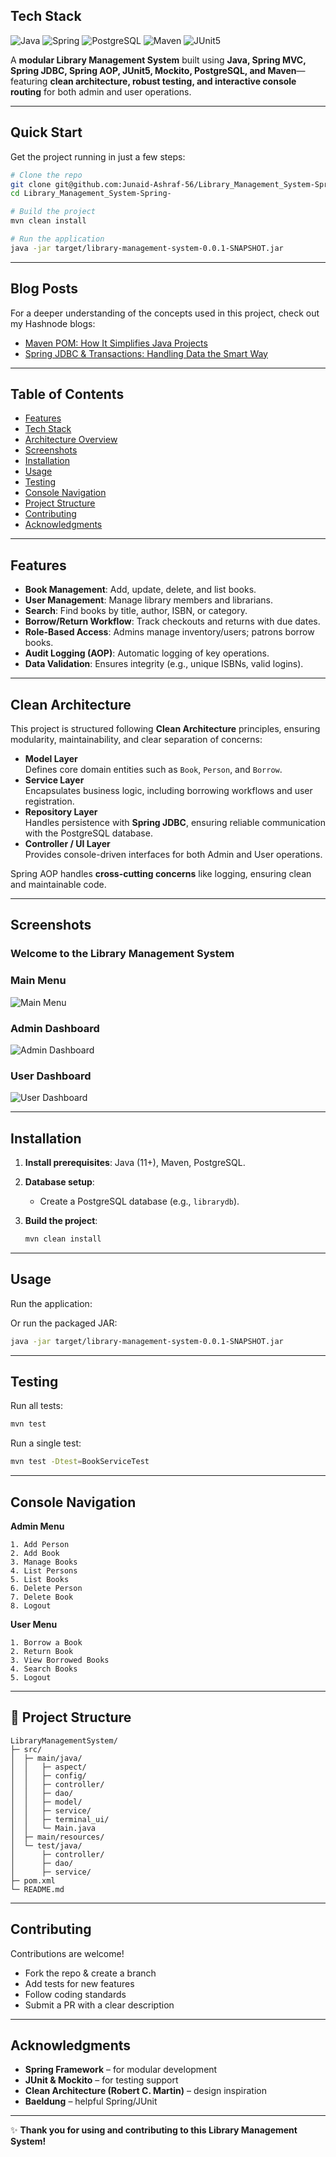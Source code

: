 ##  Tech Stack

![Java](https://img.shields.io/badge/Java-11%2B-blue?logo=openjdk)
![Spring](https://img.shields.io/badge/Spring-MVC%20%7C%20JDBC%20%7C%20AOP-brightgreen?logo=spring)
![PostgreSQL](https://img.shields.io/badge/Database-PostgreSQL-blue?logo=postgresql)
![Maven](https://img.shields.io/badge/Build-Maven-orange?logo=apachemaven)
![JUnit5](https://img.shields.io/badge/Tested%20With-JUnit5%20%26%20Mockito-yellow?logo=java)


A **modular Library Management System** built using **Java, Spring MVC, Spring JDBC, Spring AOP, JUnit5, Mockito, PostgreSQL, and Maven**—featuring **clean architecture, robust testing, and interactive console routing** for both admin and user operations.  

---

##  Quick Start  

Get the project running in just a few steps:  

```bash
# Clone the repo
git clone git@github.com:Junaid-Ashraf-56/Library_Management_System-Spring-.git
cd Library_Management_System-Spring-

# Build the project
mvn clean install

# Run the application
java -jar target/library-management-system-0.0.1-SNAPSHOT.jar
````
---
<h2> Blog Posts</h2>

<p>For a deeper understanding of the concepts used in this project, check out my Hashnode blogs:</p>

<ul>
  <li> <a href="https://how-pom-xml-works-practical-guide.hashnode.dev" target="_blank">
    Maven POM: How It Simplifies Java Projects
  </a></li>
  
  <li> <a href="https://java-vs-spring-jdbc-transactions.hashnode.dev/" target="_blank">
    Spring JDBC & Transactions: Handling Data the Smart Way
  </a></li>
</ul>

---

##  Table of Contents

* [Features](#features)
* [Tech Stack](#tech-stack)
* [Architecture Overview](#architecture-overview)
* [Screenshots](#screenshots)
* [Installation](#installation)
* [Usage](#usage)
* [Testing](#testing)
* [Console Navigation](#console-navigation)
* [Project Structure](#project-structure)
* [Contributing](#contributing)
* [Acknowledgments](#acknowledgments)

---

##  Features

* **Book Management**: Add, update, delete, and list books.
* **User Management**: Manage library members and librarians.
* **Search**: Find books by title, author, ISBN, or category.
* **Borrow/Return Workflow**: Track checkouts and returns with due dates.
* **Role-Based Access**: Admins manage inventory/users; patrons borrow books.
* **Audit Logging (AOP)**: Automatic logging of key operations.
* **Data Validation**: Ensures integrity (e.g., unique ISBNs, valid logins).

---

##  Clean Architecture
This project is structured following **Clean Architecture** principles, ensuring modularity, maintainability, and clear separation of concerns:
- **Model Layer**  
  Defines core domain entities such as `Book`, `Person`, and `Borrow`.
- **Service Layer**  
  Encapsulates business logic, including borrowing workflows and user registration.
- **Repository Layer**  
  Handles persistence with **Spring JDBC**, ensuring reliable communication with the PostgreSQL database.
- **Controller / UI Layer**  
  Provides console-driven interfaces for both Admin and User operations.


Spring AOP handles **cross-cutting concerns** like logging, ensuring clean and maintainable code.

---

## Screenshots
### Welcome to the Library Management System ###
### Main Menu  
![Main Menu](src/images/main.png)  

### Admin Dashboard  
![Admin Dashboard](src/images/admin.png)  

### User Dashboard  
![User Dashboard](src/images/user.png)  

---

## Installation

1. **Install prerequisites**: Java (11+), Maven, PostgreSQL.
2. **Database setup**:

   * Create a PostgreSQL database (e.g., `librarydb`).
3. **Build the project**:

   ```bash
   mvn clean install
   ```
---

## Usage

Run the application:

Or run the packaged JAR:

```bash
java -jar target/library-management-system-0.0.1-SNAPSHOT.jar
```

---

## Testing

Run all tests:

```bash
mvn test
```

Run a single test:

```bash
mvn test -Dtest=BookServiceTest
```

---

## Console Navigation

**Admin Menu**

```
1. Add Person  
2. Add Book 
3. Manage Books 
4. List Persons
5. List Books
6. Delete Person
7. Delete Book
8. Logout
```

**User Menu**

```
1. Borrow a Book
2. Return Book
3. View Borrowed Books
4. Search Books
5. Logout
```

---

## 📂 Project Structure

```
LibraryManagementSystem/
├─ src/
│  ├─ main/java/
│  │   ├─ aspect/
│  │   ├─ config/
│  │   ├─ controller/
│  │   ├─ dao/
│  │   ├─ model/
│  │   ├─ service/
│  │   ├─ terminal_ui/
│  │   └─ Main.java
│  ├─ main/resources/
│  └─ test/java/
│      ├─ controller/
│      ├─ dao/
│      ├─ service/
├─ pom.xml
└─ README.md
```

---

## Contributing

Contributions are welcome!

* Fork the repo & create a branch
* Add tests for new features
* Follow coding standards
* Submit a PR with a clear description

---

## Acknowledgments

* **Spring Framework** – for modular development
* **JUnit & Mockito** – for testing support
* **Clean Architecture (Robert C. Martin)** – design inspiration
* **Baeldung** – helpful Spring/JUnit

---
✨ **Thank you for using and contributing to this Library Management System!**
